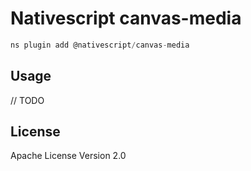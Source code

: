 # Nativescript canvas-media

```javascript
ns plugin add @nativescript/canvas-media
```

## Usage

// TODO

## License

Apache License Version 2.0
